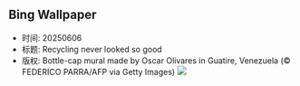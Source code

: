 ## Bing Wallpaper
- 时间: 20250606
- 标题: Recycling never looked so good
- 版权: Bottle-cap mural made by Oscar Olivares in Guatire, Venezuela (© FEDERICO PARRA/AFP via Getty Images)
![](https://cn.bing.com/th?id=OHR.OlivaresMural_EN-US8824492734_UHD.jpg&rf=LaDigue_UHD.jpg&pid=hp&w=3840&h=2160&rs=1&c=4)
